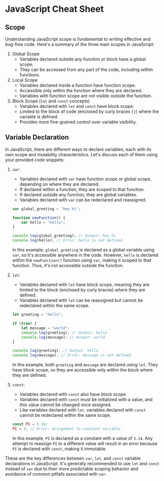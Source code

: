 # JavaScript Cheat Sheet

## Scope
Understanding JavaScript scope is fundamental to writing effective and bug-free code. Here's a summary of the three main scopes in JavaScript:
1. Global Scope
    - Variables declared outside any function or block have a global scope.
    - They can be accessed from any part of the code, including within functions.
2. Local Scope
    - Variables declared inside a function have function scope.
    - Accessible only within the function where they are declared.
    - Variables with function scope are not visible outside the function.
3. Block Scope (`let` and `const` concepts)
    - Variables declared with `let` and `const` have block scope.
    - Limited to the block of code (enclosed by curly braces `{}`) where the variable is defined.
    - Provides more fine-grained control over variable visibility.

## Variable Declaration

In JavaScript, there are different ways to declare variables, each with its own scope and mutability characteristics. Let's discuss each of them using your provided code snippets:

1. `var`:
   - Variables declared with `var` have function scope or global scope, depending on where they are declared.
   - If declared within a function, they are scoped to that function.
   - If declared outside any function, they are global variables.
   - Variables declared with `var` can be redeclared and reassigned.
   
   ```js
   var global_greeting = "hey hi";

   function newFunction() {
       var hello = "hello";
   }
   
   console.log(global_greeting); // Output: hey hi
   console.log(hello); // Error: hello is not defined
   ```
   In this example, `global_greeting` is declared as a global variable using `var`, so it's accessible anywhere in the code. However, `hello` is declared within the `newFunction()` function using `var`, making it scoped to that function. Thus, it's not accessible outside the function.

2. `let`:
   - Variables declared with `let` have block scope, meaning they are limited to the block (enclosed by curly braces) where they are defined.
   - Variables declared with `let` can be reassigned but cannot be redeclared within the same scope.

   ```js
   let greeting = "hello";

   if (true) {
       let message = "world";
       console.log(greeting); // Output: hello
       console.log(message); // Output: world
   }
   
   console.log(greeting); // Output: hello
   console.log(message); // Error: message is not defined
   ```
   In this example, both `greeting` and `message` are declared using `let`. They have block scope, so they are accessible only within the block where they are defined.

3. `const`:
   - Variables declared with `const` also have block scope.
   - Variables declared with `const` must be initialized with a value, and this value cannot be changed once assigned.
   - Like variables declared with `let`, variables declared with `const` cannot be redeclared within the same scope.

   ```js
   const PI = 3.14;
   PI = 3; // Error: Assignment to constant variable.
   ```

   In this example, `PI` is declared as a constant with a value of `3.14`. Any attempt to reassign `PI` to a different value will result in an error because `PI` is declared with `const`, making it immutable.

These are the key differences between `var`, `let`, and `const` variable declarations in JavaScript. It's generally recommended to use `let` and `const` instead of `var` due to their more predictable scoping behavior and avoidance of common pitfalls associated with `var`.